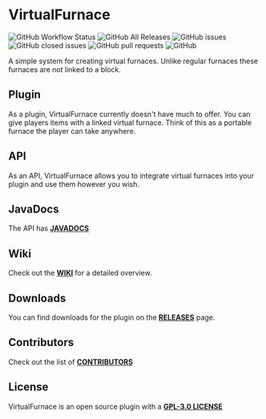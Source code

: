 # VirtualFurnace 
![GitHub Workflow Status](https://img.shields.io/github/workflow/status/ShaneBeeStudios/VirtualFurnace/Java%20CI%20with%20Maven)
![GitHub All Releases](https://img.shields.io/github/downloads/ShaneBeee/VirtualFurnace/total)
![GitHub issues](https://img.shields.io/github/issues/ShaneBeee/VirtualFurnace)
![GitHub closed issues](https://img.shields.io/github/issues-closed/ShaneBeee/VirtualFurnace)
![GitHub pull requests](https://img.shields.io/github/issues-pr/ShaneBeee/VirtualFurnace)
![GitHub](https://img.shields.io/github/license/ShaneBeee/VirtualFurnace)

A simple system for creating virtual furnaces. Unlike regular furnaces these furnaces are not linked to a block. 

## Plugin
As a plugin, VirtualFurnace currently doesn't have much to offer. You can give players items with a linked virtual furnace. Think of this as a portable furnace the player can take anywhere. 

## API
As an API, VirtualFurnace allows you to integrate virtual furnaces into your plugin and use them however you wish.

## JavaDocs
The API has [**JAVADOCS**](https://shanebeestudios.com/docs/plugins/VirtualFurnace/)

## Wiki
Check out the [**WIKI**](https://github.com/ShaneBeeStudios/VirtualFurnace/wiki) for a detailed overview.

## Downloads
You can find downloads for the plugin on the [**RELEASES**](https://github.com/ShaneBeeStudios/VirtualFurnace/releases) page.


## Contributors
Check out the list of [**CONTRIBUTORS**](https://github.com/ShaneBeeStudios/VirtualFurnace/graphs/contributors)

## License
VirtualFurnace is an open source plugin with a [**GPL-3.0 LICENSE**](https://github.com/ShaneBeeStudios/VirtualFurnace/blob/master/LICENSE)
